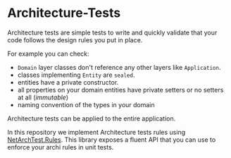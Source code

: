 # Architecture-Tests

Architecture tests are simple tests to write and quickly validate that your code follows the design rules you put in place.

For example you can check:
- `Domain` layer classes don't reference any other layers like `Application`.
- classes implementing `Entity` are `sealed`.
- entities have a private constructor.
- all properties on your domain entities have private setters or no setters at all (_immutable_)
- naming convention of the types in your domain

Architecture tests can be applied to the entire application.

In this repository we implement Architecture tests rules using [NetArchTest.Rules](https://github.com/BenMorris/NetArchTest). This library exposes a fluent API that you can use to enforce your archi rules in unit tests.


